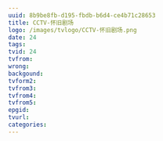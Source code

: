 ```yaml
---
uuid: 8b9be8fb-d195-fbdb-b6d4-ce4b71c28653
title: CCTV-怀旧剧场
logo: /images/tvlogo/CCTV-怀旧剧场.png
date: 24
tags:
tvid: 24
tvfrom:
wrong:
backgound:
tvform2:
tvfrom3:
tvfrom4:
tvfrom5:
epgid:
tvurl:
categories:
---
```

